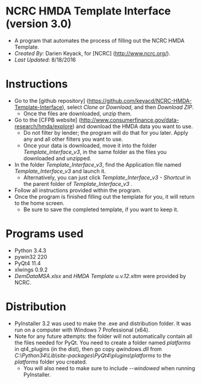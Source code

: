 # NCRC HMDA Template Interface (version 3.0)
- A program that automates the process of filling out the NCRC HMDA Template.
- *Created By:* Darien Keyack, for [NCRC] (http://www.ncrc.org/).
- *Last Updated:* 8/18/2016

# Instructions
- Go to the [github repository] (https://github.com/keyacd/NCRC-HMDA-Template-Interface), select *Clone or Download*, and then *Download ZIP*.
  - Once the files are downloaded, unzip them.
- Go to the [CFPB website] (http://www.consumerfinance.gov/data-research/hmda/explore) and download the HMDA data you want to use. 
  - Do not filter by lender; the program will do that for you later. Apply any and all other filters you want to use. 
  - Once your data is downloaded, move it into the folder *Template_Interface_v3*, in the same folder as the files you downloaded and unzipped.
- In the folder *Template_Interface_v3*, find the Application file named *Template_Interface_v3* and launch it. 
  - Alternatively, you can just click *Template_Interface_v3 - Shortcut* in the parent folder of *Template_Interface_v3* .
- Follow all instructions provided within the program.
- Once the program is finished filling out the template for you, it will return to the home screen. 
  - Be sure to save the completed template, if you want to keep it.

# Programs used
- Python 3.4.3
- pywin32 220
- PyQt4 11.4
- xlwings 0.9.2
- *DemDataMSA.xlsx* and *HMDA Template u.v.12.xltm* were provided by NCRC.

# Distribution
- PyInstaller 3.2 was used to make the .exe and distribution folder. It was run on a computer with Windows 7 Professional (x64).
- Note for any future attempts: the folder will not automatically contain all the files needed for PyQt. You need to create a folder named *platforms* in qt4_plugins (in the dist), then go copy *qwindows.dll* from *C:\Python34\Lib\site-packages\PyQt4\plugins\platforms* to the *platforms* folder you created.
  - You will also need to make sure to include *--windowed* when running PyInstaller.

